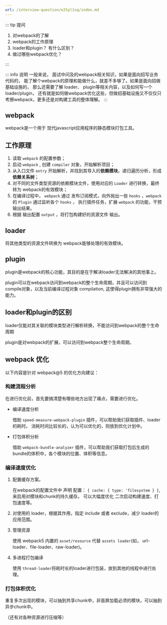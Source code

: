 ```yaml
---
url: /interview-question/e2tpl1sq/index.md
---
```

::: tip 提问

1. 对webpack的了解
2. webpack的工作原理
3. loader和plugin？ 有什么区别？
4. 做过哪些webpack优化？

:::

::: info 说明
一般来说， 面试中问及的webpack相关知识，如果是面向招写业务代码的，
能了解个webpack的原理和能做什么，就差不多够了。如果是面向招做基础设施的，
那么还需要了解 loader、 plugin等相关内容，以及如何写一个 loader/plugin，
还有就是如何做webpack优化这些，但做招基础设施又不仅仅只考擦webpack，更多还是对构建工具的整体理解。
:::

## webpack

webpack是一个用于 现代javascript应用程序的静态模块打包工具。

## 工作原理

1. 读取 `webpack` 的配置参数；
2. 启动 `webpack` , 创建 `compiler` 对象，开始解析项目；
3. 从入口文件 `entry` 开始解析，并找到其导入的**依赖模块**，递归遍历分析，形成**依赖关系树**；
4. 对不同的文件类型资源的依赖模块文件，使用对应的 `Loader` 进行转换，最终转为 webpack的有效模块；
5. 在编译过程中， `webpack` 通过 发布订阅模式，向外抛出一些 `hooks` ，`webpack` 的 `Plugin` 通过监听各个 `hooks` ，
   执行插件任务，扩展 `webpack` 的功能，干预输出结果。
6. 根据 输出配置 `output` ，将打包构建好的资源文件 输出。

## loader

将其他类型的资源文件转换为 webpack能够处理的有效模块。

## plugin

plugin是webpack的核心功能，其目的是在于解决loader无法解决的其他事上。

plugin可以在webpack访问到webpack的整个生命周期，并且可以访问到compile对象，以及当前编译过程对象 compilation, 这使得plugin拥有非常强大的能力。

## loader和plugin的区别

loader仅能对其关联的模块类型进行解析转换，不能访问到webpack的整个生命周期

plugin是对webpack的扩展，可以访问到webpack整个生命周期。

## webpack 优化

以下内容是针对 webpack@5 的优化方向建议：

### 构建流程分析

在进行优化前，首先要搞清楚有哪些地方出现了痛点，需要进行优化。

* 编译速度分析

  借助 `speed-measure-webpack-plugin` 插件，可以帮助我们获取插件、loader的耗时。
  消耗时间比较长的，认为可以优化的，则放到优化计划中。

* 打包体积分析

  借助 `webpack-bundle-analyzer` 插件，可以帮助我们获取打包后生成的bundle的体积中，各个模块的位置、体积等信息。

### 编译速度优化

1. 配置缓存方案。

   在webpack的配置文件中 声明 配置： `{ cache: { type: 'filesystem } }`,来启用对模块和chunk的持久缓存。
   可以大幅度优化 二次启动构建速度、打包速度等。

2. 对使用的 loader，根据其作用，指定 include 或者 exclude，减少 loader的应用范围。

3. 管理资源

   使用 webpack5 内置的 `asset/resource` 代替 `assets loader`(如， url-loader、file-loader、raw-loader)。

4. 多进程打包编译

   使用 `thread-loader`将耗时长的loader进行包装，放到其他的线程中进行处理。

### 打包体积优化

重复多次出现的模块，可以抽到共享chunk中，非首屏加载必须的模块，可以抽到异步chunk中。

（还有对各种资源进行压缩等）
